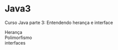 # Java3
Curso Java parte 3: Entendendo herança e interface

Herança<br>
Polimorfismo<br>
interfaces<br>
